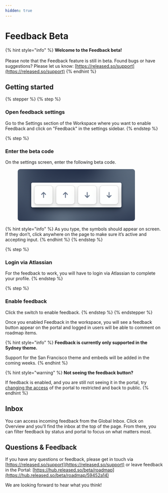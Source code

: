 ```yaml
---
hidden: true
---
```


# Feedback Beta

{% hint style="info" %}
**Welcome to the Feedback beta!** \
\
Please note that the Feedback feature is still in beta. Found bugs or have suggestions? Please let us know: [https://released.so/support](https://released.so/support)
{% endhint %}

## Getting started

{% stepper %}
{% step %}
### Open feedback settings

Go to the Settings section of the Workspace where you want to enable Feedback and click on "Feedback" in the settings sidebar.&#x20;
{% endstep %}

{% step %}
### Enter the beta code

On the settings screen, enter the following beta code.

<figure><img src="../../.gitbook/assets/feedback-beta-code.png" alt="" width="375"><figcaption></figcaption></figure>

{% hint style="info" %}
As you type, the symbols should appear on screen. If they don’t, click anywhere on the page to make sure it’s active and accepting input.
{% endhint %}
{% endstep %}

{% step %}
### Login via Atlassian&#x20;

For the feedback to work, you will have to login via Atlassian to complete your profile.&#x20;
{% endstep %}

{% step %}
### Enable feedback&#x20;

Click the switch to enable feedback.&#x20;
{% endstep %}
{% endstepper %}

Once you enabled Feedback in the workspace, you will see a feedback button appear on the portal and logged in users will be able to comment on roadmap items.&#x20;

{% hint style="info" %}
**Feedback is currently only supported in the Sydney theme.**&#x20;

Support for the San Francisco theme and embeds will be added in the coming weeks.
{% endhint %}

{% hint style="warning" %}
**Not seeing the feedback button?**

If feedback is enabled, and you are still not seeing it in the portal, try[ changing the access](../../product/portals/access.md) of the portal to restricted and back to public.&#x20;
{% endhint %}

## Inbox

You can access incoming feedback from the Global Inbox. Click on Overview and you’ll find the inbox at the top of the page. From there, you can filter feedback by status and portal to focus on what matters most.

## Questions & Feedback

If you have any questions or feedback, please get in touch via [https://released.so/support](https://released.so/support) or leave feedback in the Portal: [https://hub.released.so/beta/roadmap](https://hub.released.so/beta/roadmap/59452a14)

We are looking forward to hear what you think!&#x20;
